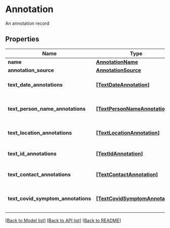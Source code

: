 # Annotation

An annotation record

## Properties
Name | Type | Description | Notes
------------ | ------------- | ------------- | -------------
**name** | [**AnnotationName**](AnnotationName.md) |  | 
**annotation_source** | [**AnnotationSource**](AnnotationSource.md) |  | 
**text_date_annotations** | [**[TextDateAnnotation]**](TextDateAnnotation.md) | Date annotations in a text | [optional] 
**text_person_name_annotations** | [**[TextPersonNameAnnotation]**](TextPersonNameAnnotation.md) | Person name annotations in a text | [optional] 
**text_location_annotations** | [**[TextLocationAnnotation]**](TextLocationAnnotation.md) | Location annotations in a text | [optional] 
**text_id_annotations** | [**[TextIdAnnotation]**](TextIdAnnotation.md) | ID annotations in a text | [optional] 
**text_contact_annotations** | [**[TextContactAnnotation]**](TextContactAnnotation.md) | Contact annotations in a text | [optional] 
**text_covid_symptom_annotations** | [**[TextCovidSymptomAnnotation]**](TextCovidSymptomAnnotation.md) | COVID symptom annotations in a text | [optional] 

[[Back to Model list]](../README.md#documentation-for-models) [[Back to API list]](../README.md#documentation-for-api-endpoints) [[Back to README]](../README.md)


